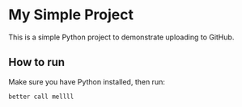 # My Simple Project

This is a simple Python project to demonstrate uploading to GitHub.

## How to run

Make sure you have Python installed, then run:

```bash
better call mellll
